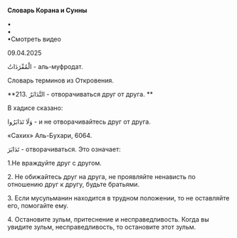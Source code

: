 **Словарь Корана и Сунны**  
  
  
•  
•  
•Смотреть видео  
  
09.04.2025  
  

الْمُفْرَدَاتُ - аль-муфродат.

Словарь терминов из Откровения.

  

**213. التَّدَابَرُ - отворачиваться друг от друга. **

В хадисе сказано:

وَلَا تَدَابَرُوا - и не отворачивайтесь друг от друга. 

«Сахих» Аль-Бухари, 6064.

  

تَدَابَرَ - отворачиваться. Это означает:

1.Не враждуйте друг с другом. 

2\. Не обижайтесь друг на друга, не проявляйте ненависть по отношению
друг к другу, будьте братьями. 

3\. Если мусульманин находится в трудном положении, то не оставляйте
его, помогайте ему. 

4\. Остановите зульм, притеснение и несправедливость. Когда вы увидите
зульм, несправедливость, то остановите этот зульм. 
